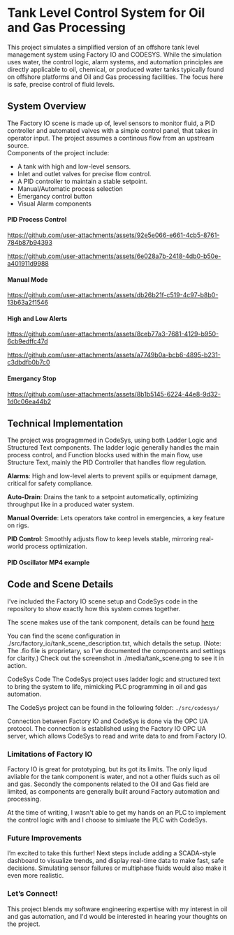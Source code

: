 # Tank Level Control System for Oil and Gas Processing

This project simulates a simplified version of an offshore tank level management system using Factory IO and CODESYS. While the simulation uses water, the control logic, alarm systems, and automation principles are directly applicable to oil, chemical, or produced water tanks typically found on offshore platforms and Oil and Gas processing facilities. The focus here is safe, precise control of fluid levels.

## System Overview

The Factory IO scene is made up of, level sensors to monitor fluid, a PID controller and automated valves with a simple control panel, that takes in operator input. The project assumes a continous flow from an upstream source.  
Components of the project include:

- A tank with high and low-level sensors.
- Inlet and outlet valves for precise flow control.
- A PID controller to maintain a stable setpoint.
- Manual/Automatic process selection
- Emergancy control button
- Visual Alarm components

#### PID Process Control

https://github.com/user-attachments/assets/92e5e066-e661-4cb5-8761-784b87b94393

https://github.com/user-attachments/assets/6e028a7b-2418-4db0-b50e-a401911d9988

#### Manual Mode

https://github.com/user-attachments/assets/db26b21f-c519-4c97-b8b0-13b63a2f1546

#### High and Low Alerts

https://github.com/user-attachments/assets/8ceb77a3-7681-4129-b950-6cb9edffc47d

https://github.com/user-attachments/assets/a7749b0a-bcb6-4895-b231-c3dbdfb0b7c0

#### Emergancy Stop

https://github.com/user-attachments/assets/8b1b5145-6224-44e8-9d32-1d0c06ea44b2

## Technical Implementation

The project was progragmmed in CodeSys, using both Ladder Logic and Structured Text components. The ladder logic generally handles the main process control, and Function blocks used within the main flow, use Structure Text, mainly the PID Controller that handles flow regulation.

**Alarms**: High and low-level alerts to prevent spills or equipment damage, critical for safety compliance.

**Auto-Drain**: Drains the tank to a setpoint automatically, optimizing throughput like in a produced water system.

**Manual Override**: Lets operators take control in emergencies, a key feature on rigs.

**PID Control**: Smoothly adjusts flow to keep levels stable, mirroring real-world process optimization.

#### PID Oscillator MP4 example

## Code and Scene Details

I’ve included the Factory IO scene setup and CodeSys code in the repository to show exactly how this system comes together.

The scene makes use of the tank component, details can be found [here](https://docs.factoryio.com/manual/parts/stations/#tank)

You can find the scene configuration in ./src/factory_io/tank_scene_description.txt, which details the setup. (Note: The .fio file is proprietary, so I’ve documented the components and settings for clarity.) Check out the screenshot in ./media/tank_scene.png to see it in action.

CodeSys Code
The CodeSys project uses ladder logic and structured text to bring the system to life, mimicking PLC programming in oil and gas automation.

The CodeSys project can be found in the following folder: `./src/codesys/`

Connection between Factory IO and CodeSys is done via the OPC UA protocol. The connection is established using the Factory IO OPC UA server, which allows CodeSys to read and write data to and from Factory IO.

### Limitations of Factory IO

Factory IO is great for prototyping, but its got its limits. The only liqud avliable for the tank component is water, and not a other fluids such as oil and gas. Secondly the components related to the Oil and Gas field are limited, as components are generally built around Factory automation and processing.

At the time of writing, I wasn't able to get my hands on an PLC to implement the control logic with and I choose to simluate the PLC with CodeSys.

### Future Improvements

I’m excited to take this further! Next steps include adding a SCADA-style dashboard to visualize trends, and display real-time data to make fast, safe decisions. Simulating sensor failures or multiphase fluids would also make it even more realistic.

### Let’s Connect!

This project blends my software engineering expertise with my interest in oil and gas automation, and I'd would be interested in hearing your thoughts on the project.
